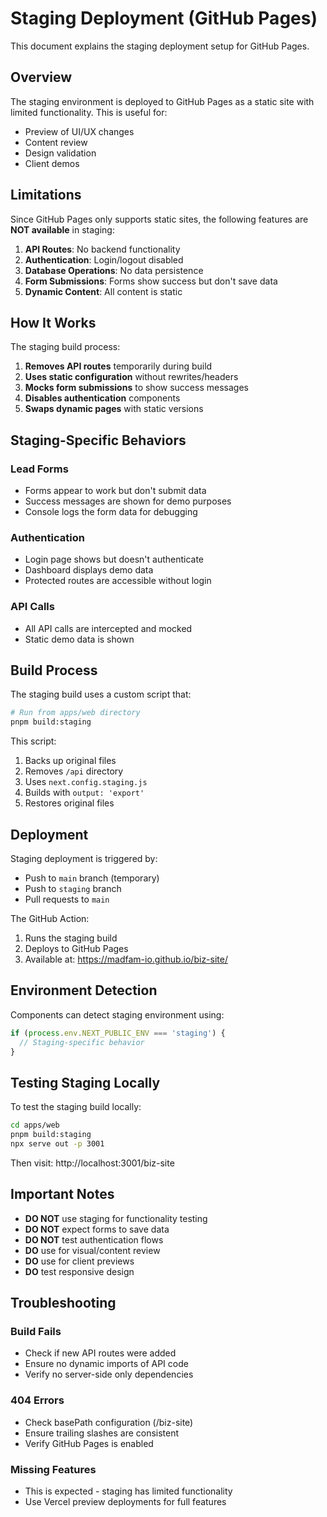 # Staging Deployment (GitHub Pages)

This document explains the staging deployment setup for GitHub Pages.

## Overview

The staging environment is deployed to GitHub Pages as a static site with limited functionality. This is useful for:
- Preview of UI/UX changes
- Content review
- Design validation
- Client demos

## Limitations

Since GitHub Pages only supports static sites, the following features are **NOT available** in staging:

1. **API Routes**: No backend functionality
2. **Authentication**: Login/logout disabled
3. **Database Operations**: No data persistence
4. **Form Submissions**: Forms show success but don't save data
5. **Dynamic Content**: All content is static

## How It Works

The staging build process:

1. **Removes API routes** temporarily during build
2. **Uses static configuration** without rewrites/headers
3. **Mocks form submissions** to show success messages
4. **Disables authentication** components
5. **Swaps dynamic pages** with static versions

## Staging-Specific Behaviors

### Lead Forms
- Forms appear to work but don't submit data
- Success messages are shown for demo purposes
- Console logs the form data for debugging

### Authentication
- Login page shows but doesn't authenticate
- Dashboard displays demo data
- Protected routes are accessible without login

### API Calls
- All API calls are intercepted and mocked
- Static demo data is shown

## Build Process

The staging build uses a custom script that:

```bash
# Run from apps/web directory
pnpm build:staging
```

This script:
1. Backs up original files
2. Removes `/api` directory
3. Uses `next.config.staging.js`
4. Builds with `output: 'export'`
5. Restores original files

## Deployment

Staging deployment is triggered by:
- Push to `main` branch (temporary)
- Push to `staging` branch
- Pull requests to `main`

The GitHub Action:
1. Runs the staging build
2. Deploys to GitHub Pages
3. Available at: https://madfam-io.github.io/biz-site/

## Environment Detection

Components can detect staging environment using:

```typescript
if (process.env.NEXT_PUBLIC_ENV === 'staging') {
  // Staging-specific behavior
}
```

## Testing Staging Locally

To test the staging build locally:

```bash
cd apps/web
pnpm build:staging
npx serve out -p 3001
```

Then visit: http://localhost:3001/biz-site

## Important Notes

- **DO NOT** use staging for functionality testing
- **DO NOT** expect forms to save data
- **DO NOT** test authentication flows
- **DO** use for visual/content review
- **DO** use for client previews
- **DO** test responsive design

## Troubleshooting

### Build Fails
- Check if new API routes were added
- Ensure no dynamic imports of API code
- Verify no server-side only dependencies

### 404 Errors
- Check basePath configuration (/biz-site)
- Ensure trailing slashes are consistent
- Verify GitHub Pages is enabled

### Missing Features
- This is expected - staging has limited functionality
- Use Vercel preview deployments for full features